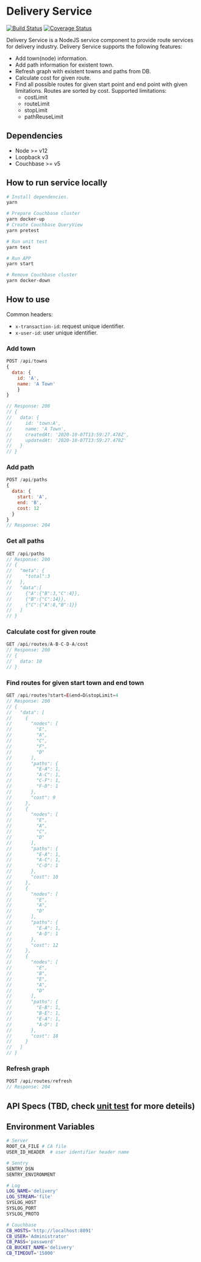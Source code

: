 # Delivery Service

[![Build Status](https://travis-ci.com/CCharlieLi/Delivery-Service.svg?branch=main)](https://travis-ci.com/CCharlieLi/Delivery-Service)
[![Coverage Status](https://coveralls.io/repos/github/CCharlieLi/Delivery-Service/badge.svg?branch=main)](https://coveralls.io/github/CCharlieLi/Delivery-Service?branch=main)


Delivery Service is a NodeJS service component to provide route services for delivery industry. Delivery Service supports the following features:
- Add town(node) information.
- Add path information for existent town.
- Refresh graph with existent towns and paths from DB.
- Calculate cost for given route.
- Find all possible routes for given start point and end point with given limitations. Routes are sorted by cost. Supported limitations:
  - costLimit
  - routeLimit
  - stopLimit
  - pathReuseLimit


## Dependencies

- Node >= v12
- Loopback v3
- Couchbase >= v5

## How to run service locally

```bash
# Install dependencies.
yarn

# Prepare Couchbase cluster
yarn docker-up
# Create Couchbase QueryView
yarn pretest

# Run unit test
yarn test

# Run APP
yarn start

# Remove Couchbase cluster
yarn docker-down
```



## How to use

Common headers:
- `x-transaction-id`: request unique identifier.
- `x-user-id`: user unique identifier.

### Add town

```js
POST /api/towns
{ 
  data: { 
    id: 'A', 
    name: 'A Town' 
    } 
}

// Response: 200
// {
//   data: {
//     id: 'town:A',
//     name: 'A Town',
//     createdAt: '2020-10-07T13:59:27.478Z',
//     updatedAt: '2020-10-07T13:59:27.478Z'
//   }
// }
```

### Add path

```js
POST /api/paths
{ 
  data: { 
    start: 'A', 
    end: 'B', 
    cost: 12 
  } 
}
// Response: 204
```

### Get all paths

```js
GET /api/paths
// Response: 200
// {
//   "meta": { 
//     "total":3
//   },
//   "data":[
//     {"A":{"B":3,"C":4}},
//     {"B":{"C":14}},
//     {"C":{"A":8,"B":1}}
//   ]
// }
```

### Calculate cost for given route

```js
GET /api/routes/A-B-C-D-A/cost
// Response: 200
// {
//   data: 10
// }
```

### Find routes for given start town and end town

```js
GET /api/routes?start=E&end=D&stopLimit=4
// Response: 200
// {
//   "data": [
//     {
//       "nodes": [
//         "E",
//         "A",
//         "C",
//         "F",
//         "D"
//       ],
//       "paths": {
//         "E-A": 1,
//         "A-C": 1,
//         "C-F": 1,
//         "F-D": 1
//       },
//       "cost": 9
//     },
//     {
//       "nodes": [
//         "E",
//         "A",
//         "C",
//         "D"
//       ],
//       "paths": {
//         "E-A": 1,
//         "A-C": 1,
//         "C-D": 1
//       },
//       "cost": 10
//     },
//     {
//       "nodes": [
//         "E",
//         "A",
//         "D"
//       ],
//       "paths": {
//         "E-A": 1,
//         "A-D": 1
//       },
//       "cost": 12
//     },
//     {
//       "nodes": [
//         "E",
//         "B",
//         "E",
//         "A",
//         "D"
//       ],
//       "paths": {
//         "E-B": 1,
//         "B-E": 1,
//         "E-A": 1,
//         "A-D": 1
//       },
//       "cost": 18
//     }
//   ]
// }
```






### Refresh graph

```js
POST /api/routes/refresh
// Response: 204
```

## API Specs (TBD, check [unit test](https://github.com/CCharlieLi/Delivery-Service/tree/main/test) for more deteils)

## Environment Variables

```bash
# Server
ROOT_CA_FILE # CA file
USER_ID_HEADER  # user identifier header name

# Sentry
SENTRY_DSN
SENTRY_ENVIRONMENT

# Log
LOG_NAME='delivery'
LOG_STREAM='file'
SYSLOG_HOST
SYSLOG_PORT
SYSLOG_PROTO

# Couchbase
CB_HOSTS='http://localhost:8091'
CB_USER='Administrator'
CB_PASS='password'
CB_BUCKET_NAME='delivery'
CB_TIMEOUT='15000'
```